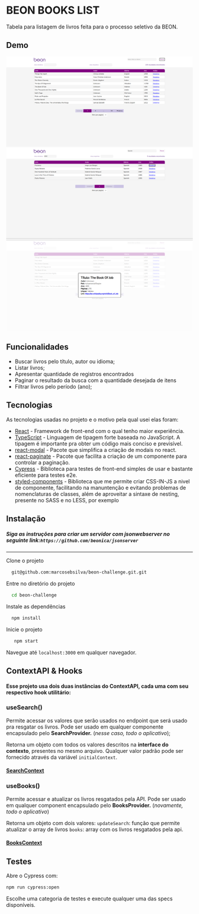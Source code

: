 # BEON BOOKS LIST
Tabela para listagem de livros feita para o processo seletivo da BEON.
## Demo
![Home demo image](/src/assets/readme/home.png?raw=true "Home")
![Search demo image](src/assets/readme/search.png?raw=true "Search")
![Modal demo image](src/assets/readme/modal.png?raw=true "Modal")
## Funcionalidades
- Buscar livros pelo título, autor ou idioma;
- Listar livros;
- Apresentar quantidade de registros encontrados
- Paginar o resultado da busca com a quantidade desejada de itens
- Filtrar livros pelo período (ano);

## Tecnologias

As tecnologias usadas no projeto e o motivo pela qual usei elas foram:

- [React](https://pt-br.reactjs.org) - Framework de front-end com o qual tenho maior experiência.
- [TypeScript](https://www.typescriptlang.org/) - Linguagem de tipagem forte baseada no JavaScript. A tipagem é importante pra obter um código mais conciso e previsível.
- [react-modal](https://www.npmjs.com/package/react-modal) - Pacote que simplifica a criação de modais no react.
- [react-paginate](https://www.npmjs.com/package/react-paginate) - Pacote que facilita a criação de um componente para controlar a paginação.
- [Cypress](https://www.cypress.io) - Biblioteca para testes de front-end simples de usar e bastante eficiente para testes e2e.
- [styled-components](https://styled-components.com/docs/basics) - Biblioteca que me permite criar CSS-IN-JS a nivel de componente, facilitando na manuntenção e evitando problemas de nomenclaturas de classes, além de aproveitar a sintaxe de nesting, presente no SASS e no LESS, por exemplo

## Instalação
##### Siga as instruções para criar um servidor com jsonwebserver no seguinte link:`https://github.com/beonica/jsonserver`
---------------
 
Clone o projeto

```bash
  git@github.com:marcosebsilva/beon-challenge.git.git
```

Entre no diretório do projeto

```bash
  cd beon-challenge
```

Instale as dependências

```bash
  npm install
```

Inicie o projeto

```bash
   npm start
```
Navegue até  `localhost:3000` em qualquer navegador.

## ContextAPI & Hooks
#### Esse projeto usa dois duas instâncias do ContextAPI, cada uma com seu respectivo hook utilitário:
### useSearch()
Permite acessar os valores que serão usados no endpoint que será usado pra resgatar os livros. Pode ser usado em qualquer componente encapsulado pelo **SearchProvider.** (*nesse caso, todo o aplicativo*);

Retorna um objeto com todos os valores descritos na **interface do contexto**, presentes no mesmo arquivo. Qualquer valor padrão pode ser fornecido através da variável `initialContext`.

#### [SearchContext](https://github.com/marcosebsilva/beon-challenge/blob/master/src/context/SearchContext.tsx)

### useBooks()
Permite acessar e atualizar os livros resgatados pela API. Pode ser usado em qualquer component encapsulado pelo **BooksProvider.** (*novamente, todo o aplicativo*)

Retorna um objeto com dois valores:
`updateSearch`: função que permite atualizar o array de livros
`books`: array com os livros resgatados pela api.

#### [BooksContext](https://github.com/marcosebsilva/beon-challenge/blob/master/src/context/BooksContext.tsx)

## Testes
Abre o Cypress com:
```sh
npm run cypress:open
```
Escolhe uma categoria de testes e execute qualquer uma das specs disponíveis.
